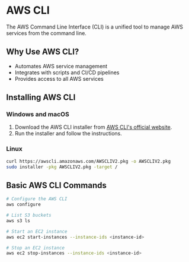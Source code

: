 # AWS CLI

The AWS Command Line Interface (CLI) is a unified tool to manage AWS services from the command line.

## Why Use AWS CLI?

- Automates AWS service management
- Integrates with scripts and CI/CD pipelines
- Provides access to all AWS services

## Installing AWS CLI

### Windows and macOS

1. Download the AWS CLI installer from [AWS CLI's official website](https://aws.amazon.com/cli/).
2. Run the installer and follow the instructions.

### Linux

```bash
curl https://awscli.amazonaws.com/AWSCLIV2.pkg -o AWSCLIV2.pkg
sudo installer -pkg AWSCLIV2.pkg -target /
```

## Basic AWS CLI Commands

```bash
# Configure the AWS CLI
aws configure

# List S3 buckets
aws s3 ls

# Start an EC2 instance
aws ec2 start-instances --instance-ids <instance-id>

# Stop an EC2 instance
aws ec2 stop-instances --instance-ids <instance-id>
```

